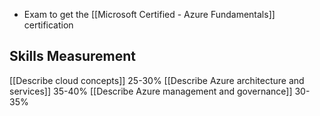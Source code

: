 - Exam to get the [[Microsoft Certified - Azure Fundamentals]] certification

## Skills Measurement

[[Describe cloud concepts]] 25-30%
[[Describe Azure architecture and services]] 35-40%
[[Describe Azure management and governance]] 30-35%